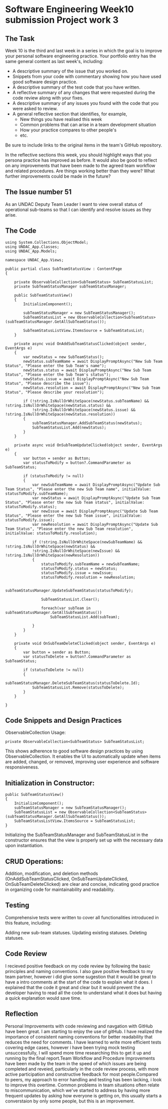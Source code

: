 # Software Engineering Week10 submission Project work 3

## The Task

Week 10 is the third and last week in a series in which the goal is to improve your 
personal software engineering practice. Your portfolio entry has the same general content
as last week's, including:

* A descriptive summary of the issue that you worked on.
* Snippets from your code with commentary showing how you have used good software design 
  practice.
* A descriptive summary of the test code that you have written.
* A reflective summary of any changes that were requested during the code review along 
  with your fixes.
* A descriptive summary of any issues you found with the code that you were asked to review.
* A general reflective section that identifies, for example,
  * New things you have realised this week
  * Common problems that can arise in a team development situation
  * How your practice compares to other people's
  * etc.

Be sure to include links to the original items in the team's GitHub repository.

In the reflective sections this week, you should highlight ways that you persona practice
has improved as before. It would also be good to reflect on any improvements that have
been made to the agreed team workflow and related procedures. Are things working
better than they were? What further improvements could be made in the future?

## The Issue number 51
As an UNDAC Deputy Team Leader I want to view overall status of operational sub-teams
so that I can identify and resolve issues as they arise.


## The Code
```
using System.Collections.ObjectModel;
using UNDAC_App.Classes;
using UNDAC_App.Models;

namespace UNDAC_App.Views;

public partial class SubTeamStatusView : ContentPage
{

	private ObservableCollection<SubTeamStatus> SubTeamStatusList;
	private SubTeamStatusManager subTeamStatusManager;

	public SubTeamStatusView()
	{
		InitializeComponent();

		subTeamStatusManager = new SubTeamStatusManager();
		SubTeamStatusList = new ObservableCollection<SubTeamStatus>(subTeamStatusManager.GetAllSubTeamStatus());

		SubTeamStatusListView.ItemsSource = SubTeamStatusList;
	}

	private async void OnAddSubTeamStatusClicked(object sender, EventArgs e)
	{
		var newStatus = new SubTeamStatus();
		newStatus.subTeamName = await DisplayPromptAsync("New Sub Team Status", "Please enter the Sub Team's name");
        newStatus.status = await DisplayPromptAsync("New Sub Team Status", "Please enter the Sub Team's status");
        newStatus.issue = await DisplayPromptAsync("New Sub Team Status", "Please describe the issue");
        newStatus.resolution = await DisplayPromptAsync("New Sub Team Status", "Please describe your resolution");

		if (!string.IsNullOrWhiteSpace(newStatus.subTeamName) && !string.IsNullOrWhiteSpace(newStatus.status) &&
			!string.IsNullOrWhiteSpace(newStatus.issue) && !string.IsNullOrWhiteSpace(newStatus.resolution))
		{
			subTeamStatusManager.AddSubTeamStatus(newStatus);
			SubTeamStatusList.Add(newStatus);
		}
    }

	private async void OnSubTeamUpdateClicked(object sender, EventArgs e)
	{
		var button = sender as Button;
		var statusToModify = button?.CommandParameter as SubTeamStatus;

		if (statusToModify != null)
		{
			var newSubTeamName = await DisplayPromptAsync("Update Sub Team Status", "Please enter the new Sub Team name", initialValue: statusToModify.subTeamName);
            var newStatus = await DisplayPromptAsync("Update Sub Team Status", "Please enter the new Sub Team status", initialValue: statusToModify.status);
            var newIssue = await DisplayPromptAsync("Update Sub Team Status", "Please enter the new Sub Team issue", initialValue: statusToModify.issue);
            var newResolution = await DisplayPromptAsync("Update Sub Team Status", "Please enter the new Sub Team resolution", initialValue: statusToModify.resolution);

            if (!string.IsNullOrWhiteSpace(newSubTeamName) && !string.IsNullOrWhiteSpace(newStatus) &&
            !string.IsNullOrWhiteSpace(newIssue) && !string.IsNullOrWhiteSpace(newResolution))
            {
                statusToModify.subTeamName = newSubTeamName;
				statusToModify.status = newStatus;
                statusToModify.issue = newIssue;
                statusToModify.resolution = newResolution;
				
				subTeamStatusManager.UpdateSubTeamStatus(statusToModify);

				SubTeamStatusList.Clear();

				foreach(var subTeam in subTeamStatusManager.GetAllSubTeamStatus())
					SubTeamStatusList.Add(subTeam);
				
			}
        }        
    }

	private void OnSubTeamDeleteClicked(object sender, EventArgs e)
	{
		var button = sender as Button;
		var statusToDelete = button?.CommandParameter as SubTeamStatus;

		if (statusToDelete != null)
		{
			subTeamStatusManager.DeleteSubTeamStatus(statusToDelete.Id);
			SubTeamStatusList.Remove(statusToDelete);
		}
	}

}
```

## Code Snippets and Design Practices
ObservableCollection Usage:

```
private ObservableCollection<SubTeamStatus> SubTeamStatusList;
```
This shows adherence to good software design practices by using ObservableCollection.
It enables the UI to automatically update when items are added, changed, or removed,
improving user experience and software responsiveness.

## Initialization in Constructor:

```
public SubTeamStatusView()
{
    InitializeComponent();
    subTeamStatusManager = new SubTeamStatusManager();
    SubTeamStatusList = new ObservableCollection<SubTeamStatus>(subTeamStatusManager.GetAllSubTeamStatus());
    SubTeamStatusListView.ItemsSource = SubTeamStatusList;
}
```
Initializing the SubTeamStatusManager and SubTeamStatusList in the constructor ensures that
the view is properly set up with the necessary data upon instantiation.

## CRUD Operations:

Addition, modification, and deletion methods (OnAddSubTeamStatusClicked, OnSubTeamUpdateClicked, OnSubTeamDeleteClicked)
are clear and concise, indicating good practice in organizing code for maintainability and readability.

## Testing
Comprehensive tests were written to cover all functionalities introduced in this feature, including:

Adding new sub-team statuses.
Updating existing statuses.
Deleting statuses.

## Code Review
I recieved positive feedback on my code review by following the basic principles and naming conventions. I also
gave positive feedback to my team partner, however i did give some sugestion that it would be great to
have a intro comments at the start of the code to explain what it does. I explained that the code it great
and clear but it would prevent the a developer having to read all the code to understand what it does but
having a quick explanation would save time.

## Reflection
Personal Improvements with code reviewing and navgation with GitHub have been great. I am starting to
enjoy the use of gitHub. I have realized the importance of consistent naming conventions for better readability
that reduces the need for comments. I have learned to write more efficient tests covering edge cases, however
i have been trying mock testing unsuccessfully, I will spend more time researching this to get it up and
running by the final report.Team Workflow and Procedure Improvements have been made by the team in the speed
of which issues are being completed and reveied, particularly in the code review process, with more active participation
and constructive feedback for most people.Compared to peers, my approach to error handling and testing has been lacking, i look to improve this overtime.
Common problems in team situations often relate to miscommunication, which we've started
to address by having more frequent updates by asking how everyone is getting on, this usually starts a
converstaion by only some people, but this is an improvement.

